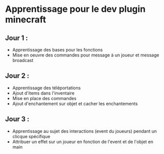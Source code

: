 # Apprentissage pour le dev plugin minecraft 

## Jour 1 :

* Apprentissage des bases pour les fonctions
* Mise en oeuvre des commandes pour message à un joueur et message broadcast

## Jour 2 : 

* Apprentissage des téléportations
* Ajout d'items dans l'inventaire
* Mise en place des commandes
* Ajout d'enchantement sur objet et cacher les enchantements

## Jour 3 :

* Apprentissage au sujet des interactions (event du joueurs) pendant un clicque spécifique
* Attribuer un effet sur un joueur en fonction de l'event et de l'objet en main


